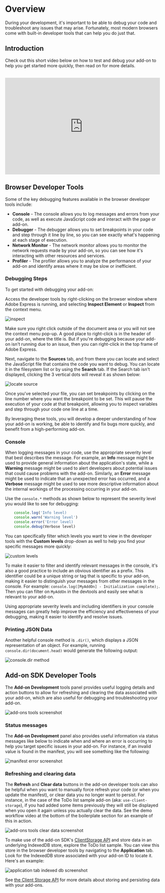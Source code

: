 # Overview

During your development, it's important to be able to debug your code and troubleshoot any issues that may arise. Fortunately, most modern browsers come with built-in developer tools that can help you do just that.

## Introduction

Check out this short video below on how to test and debug your add-on to help you get started more quickly, then read on for more details.<br/><br/>

<div style="display: flex; justify-content: center;">
    <iframe width="560" height="315" src="https://www.youtube.com/embed/XefQbfVOqto?si=VSxAEXYo-X2_pXMi" title="Testing and Debugging" frameborder="0" allow="accelerometer; autoplay; clipboard-write; encrypted-media; gyroscope; picture-in-picture; web-share" allowfullscreen></iframe>
</div>

## Browser Developer Tools

Some of the key debugging features available in the browser developer tools include:

-   **Console** - The console allows you to log messages and errors from your code, as well as execute JavaScript code and interact with the page or add-on.
-   **Debugger** - The debugger allows you to set breakpoints in your code and step through it line by line, so you can see exactly what's happening at each stage of execution.
-   **Network Monitor** - The network monitor allows you to monitor the network requests made by your add-on, so you can see how it's interacting with other resources and services.
-   **Profiler** - The profiler allows you to analyze the performance of your add-on and identify areas where it may be slow or inefficient.

### Debugging Steps

To get started with debugging your add-on:

Access the developer tools by right-clicking on the browser window where Adobe Express is running, and selecting **Inspect Element** or **Inspect** from the context menu.

![inspect](./img/inspect.png)

<InlineAlert slots="text" variant="info"/>

Make sure you right click outside of the document area or you will not see the context menu pop-up. A good place to right-click is in the header of your add-on, where the title is. But if you're debugging because your add-on isn't running due to an issue, then you can right-click in the top frame of Adobe Express.

Next, navigate to the **Sources** tab, and from there you can locate and select the JavaScript file that contains the code you want to debug. You can locate it in the filesystem list or by using the **Search** tab. If the Search tab isn't displayed, clicking the 3 vertical dots will reveal it as shown below:

![locate source](./img/find-source.png)

Once you've selected your file, you can set breakpoints by clicking on the line number where you want the breakpoint to be set. This will pause the execution of your code at that breakpoint, allowing you to inspect variables and step through your code one line at a time.

By leveraging these tools, you will develop a deeper understanding of how your add-on is working, be able to identify and fix bugs more quickly, and benefit from a high-performing add-on.

<!-- <iframe aria-label="Browser Debugging Demo" src="https://drive.google.com/file/d/13FHUuRpVti9AH4nUwAMcvNcP6OzGpOc1/preview" width="640" height="480"></iframe> -->

### Console

When logging messages in your code, use the appropriate severity level that best describes the message. For example, an **Info** message might be used to provide general information about the application's state, while a **Warning** message might be used to alert developers about potential issues that could cause problems with the add-on. Similarly, an **Error** message might be used to indicate that an unexpected error has occurred, and a **Verbose** message might be used to see more descriptive information about the internal workings of the processing occurring in your add-on.

Use the `console.*` methods as shown below to represent the severity level you would like to see for debugging:

```js
    console.log('Info level)
    console.warn('Warning level')
    console.error('Error level)
    console.debug(Verbose level)
```

You can specifically filter which levels you want to view in the developer tools with the **Custom levels** drop-down as well to help you find your specific messages more quickly:

![custom levels](./img/log-levels.png)

To make it easier to filter and identify relevant messages in the console, it's also a good practice to include an obvious identifier as a prefix. This identifier could be a unique string or tag that is specific to your add-on, making it easier to distinguish your messages from other messages in the console. For example: `console.log([MyAddOn] - Initialization complete);`. Then you can filter on `MyAddOn` in the devtools and easily see what is relevant to your add-on.

Using appropriate severity levels and including identifiers in your console messages can greatly help improve the efficiency and effectiveness of your debugging, making it easier to identify and resolve issues.

### Printing JSON Data

Another helpful console method is `.dir()`, which displays a JSON representation of an object. For example, running `console.dir(document.head)` would generate the following output:

![console.dir method](./img/dir-method.png)

## Add-on SDK Developer Tools

The **Add-on Development** tools panel provides useful logging details and action buttons to allow for refreshing and clearing the data associated with your add-on, which are also useful for debugging and troubleshooting your add-on.

![add-ons tools screenshot](./img/add-on-devtools.png)

### Status messages

The **Add-on Development** panel also provides useful information via status messages like below to indicate when and where an error is occurring to help you target specific issues in your add-on. For instance, if an invalid value is found in the manifest, you will see something like the following:

![manifest error screenshot](./img/manifest-error.png)

### Refreshing and clearing data

The **Refresh** and **Clear data** buttons in the add-on developer tools can also be helpful when you want to manually force refresh your code (or when you update the manifest), or clear data you no longer want to persist. For instance, in the case of the ToDo list sample add-on (aka: `use-client-storage`), if you had added some items previously they will still be displayed when you open it again unless you actually clear the data. See the demo workflow video at the bottom of the boilerplate section for an example of this in action.

![add-ons tools clear data screenshot](./img/clear-data.png)

<InlineAlert slots="text" variant="success"/>

To make use of the add-on SDK's [ClientStorage API](../../references/addonsdk/instance-clientStorage.md) and store data in an underlying IndexedDB store, explore the ToDo list sample. You can view this store in the browser developer tools by navigating to the **Application** tab. Look for the IndexedDB store associated with your add-on ID to locate it. Here's an example:

![application tab indexed db screenshot](./img/application-indexed-db.png)

<InlineAlert slots="text" variant="info"/>

See [the Client Storage API](../../references/addonsdk/instance-clientStorage.md) for more details about storing and persisting data with your add-ons.
